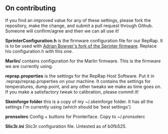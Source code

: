 ## On contributing

If you find an improved value for any of these settings, please
fork the repository, make the change, and submit a pull request 
through Github. Someone will confirm/agree and then we can all
use it!

**SprinterConfiguration.h** is the firmware configuration file for
our RepRap. It is to be used with [Adrian Bowyer's fork of the
Sprinter firmware](https://github.com/AdrianBowyer/RepRapLtd-engineering/tree/master/Production-firmware). Replace his configuration.h
with this one.

**Marlin/** contains configuration for the Marlin firmware. This is the firmware we are currently using.

**reprap.properties** is the settings for the RepRap Host Software.
Put it in .reprap/reprap.properties on your machine. It contains
the settings for temperatures, dump point, and any other tweaks
we make as time goes on. If you make a satisfactory tweak to
calibration, please commit it!

**Skeinforge folder** this is a copy of my ~/.skeinforge folder.
It has all the settings I'm currently using (which should be 
'best settings')

**pronsolerc** Config + buttons for Pronterface. Copy to ~/.pronsolerc

**Slic3r.ini** Slic3r configuration file. Untested as of b0fb525.
